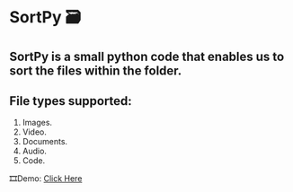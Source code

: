 # SortPy 🗃

## SortPy is a small python code that enables us to sort the files within the folder.
## File types supported:
1. Images.
2. Video.
3. Documents.
4. Audio.
5. Code.

🎞Demo: <a href="https://www.youtube.com/watch?v=VWnnXGczrLg"> Click Here </a>
